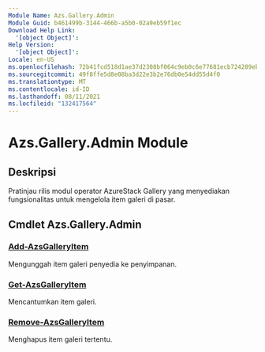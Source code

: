 ```yaml
---
Module Name: Azs.Gallery.Admin
Module Guid: b461499b-3144-466b-a5b0-02a9eb59f1ec
Download Help Link:
  '[object Object]': 
Help Version:
  '[object Object]': 
Locale: en-US
ms.openlocfilehash: 72b41fcd518d1ae37d2308bf064c9eb0c6e77681ecb724289ebff71c0a2a51aa
ms.sourcegitcommit: 49f8ffe5d8e08ba3d22e3b2e76db0e54dd55d4f0
ms.translationtype: MT
ms.contentlocale: id-ID
ms.lasthandoff: 08/11/2021
ms.locfileid: "132417564"
---
```

# Azs.Gallery.Admin Module
## Deskripsi
Pratinjau rilis modul operator AzureStack Gallery yang menyediakan fungsionalitas untuk mengelola item galeri di pasar.

## Cmdlet Azs.Gallery.Admin
### [Add-AzsGalleryItem](Add-AzsGalleryItem.md)
Mengunggah item galeri penyedia ke penyimpanan.

### [Get-AzsGalleryItem](Get-AzsGalleryItem.md)
Mencantumkan item galeri.

### [Remove-AzsGalleryItem](Remove-AzsGalleryItem.md)
Menghapus item galeri tertentu.

